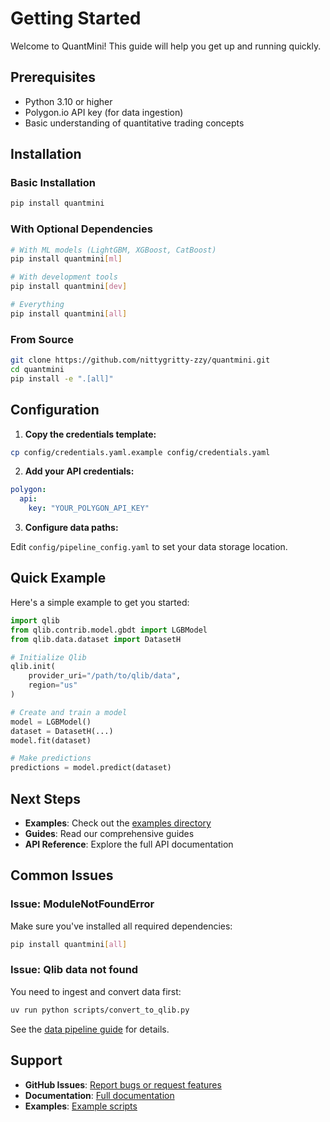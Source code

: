 # Getting Started

Welcome to QuantMini! This guide will help you get up and running quickly.

## Prerequisites

- Python 3.10 or higher
- Polygon.io API key (for data ingestion)
- Basic understanding of quantitative trading concepts

## Installation

### Basic Installation

```bash
pip install quantmini
```

### With Optional Dependencies

```bash
# With ML models (LightGBM, XGBoost, CatBoost)
pip install quantmini[ml]

# With development tools
pip install quantmini[dev]

# Everything
pip install quantmini[all]
```

### From Source

```bash
git clone https://github.com/nittygritty-zzy/quantmini.git
cd quantmini
pip install -e ".[all]"
```

## Configuration

1. **Copy the credentials template:**

```bash
cp config/credentials.yaml.example config/credentials.yaml
```

2. **Add your API credentials:**

```yaml
polygon:
  api:
    key: "YOUR_POLYGON_API_KEY"
```

3. **Configure data paths:**

Edit `config/pipeline_config.yaml` to set your data storage location.

## Quick Example

Here's a simple example to get you started:

```python
import qlib
from qlib.contrib.model.gbdt import LGBModel
from qlib.data.dataset import DatasetH

# Initialize Qlib
qlib.init(
    provider_uri="/path/to/qlib/data",
    region="us"
)

# Create and train a model
model = LGBModel()
dataset = DatasetH(...)
model.fit(dataset)

# Make predictions
predictions = model.predict(dataset)
```

## Next Steps

- **Examples**: Check out the [examples directory](https://github.com/nittygritty-zzy/quantmini/tree/main/examples)
- **Guides**: Read our comprehensive guides
- **API Reference**: Explore the full API documentation

## Common Issues

### Issue: ModuleNotFoundError

Make sure you've installed all required dependencies:

```bash
pip install quantmini[all]
```

### Issue: Qlib data not found

You need to ingest and convert data first:

```bash
uv run python scripts/convert_to_qlib.py
```

See the [data pipeline guide](guides/data_pipeline.md) for details.

## Support

- **GitHub Issues**: [Report bugs or request features](https://github.com/nittygritty-zzy/quantmini/issues)
- **Documentation**: [Full documentation](https://quantmini.readthedocs.io/)
- **Examples**: [Example scripts](https://github.com/nittygritty-zzy/quantmini/tree/main/examples)
